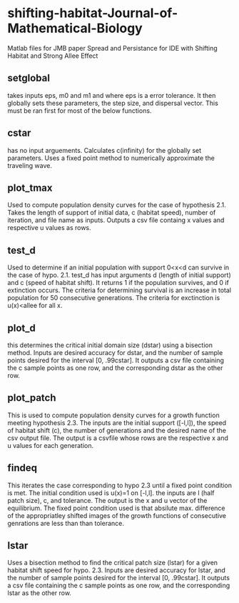 # shifting-habitat-Journal-of-Mathematical-Biology
Matlab files for JMB paper Spread and Persistance for IDE with Shifting Habitat and Strong Allee Effect
## setglobal
takes inputs eps, m0 and m1 and where eps is a error tolerance. It then globally sets these parameters, the step size, and dispersal vector. This must be ran first for most of the below functions.
## cstar
has no input arguements. Calculates c(infinity) for the globally set parameters. Uses a fixed point method to numerically approximate the traveling wave.
## plot_tmax
Used to compute population density curves for  the case of hypothesis 2.1. Takes the length of support of initial data, c (habitat speed), number of iteration, and file name as inputs. Outputs a csv file containg x values and respective u values as rows.
## test_d
Used to determine if an initial population with support 0<x<d can survive in the case of hypo. 2.1.  test_d has input arguments d (length of initial support) and c (speed of habitat shift). It returns 1 if the population survives, and 0 if extinction occurs. The criteria for determining survival is an increase in total population for 50 consecutive generations. The criteria for exctinction is u(x)<allee for all x.
## plot_d
this determines the critical initial domain size (dstar) using a bisection method. Inputs are desired accuracy for dstar, and the number of sample points desired for the interval [0, .99cstar]. It outputs a csv file containing the c sample points as one row, and the corresponding dstar as the other row.
## plot_patch
This is used to compute population density curves for a growth function meeting hypothesis 2.3. The inputs are the initial support ([-l,l]), the speed of habitat shift (c), the number of generations and the desired name of the csv output file. The output is a csvfile whose rows are the respective x  and u values for each generation.
## findeq
This iterates the case corresponding to hypo 2.3 until a fixed point condition is met. The initial condition used is u(x)=1 on [-l,l]. the inputs are l (half patch size), c, and tolerance. The output is the x and u vector of the equilibrium. The fixed point condition used is that absilute max. difference of the appropriatley shifted images of the growth functions of consecutive genrations are less than than tolerance.
## lstar
Uses a bisection method to find the critical patch size (lstar) for a given habitat shift speed for hypo. 2.3. Inputs are desired accuracy for lstar, and the number of sample points desired for the interval [0, .99cstar]. It outputs a csv file containing the c sample points as one row, and the corresponding lstar as the other row.
